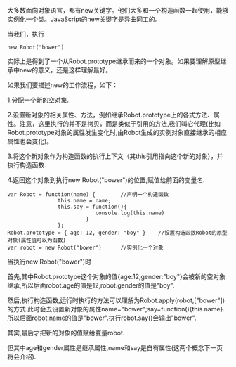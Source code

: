 大多数面向对象语言，都有new关键字。他们大多和一个构造函数一起使用，能够实例化一个类。JavaScript的new关键字是异曲同工的。

当我们，执行

    new Robot("bower")

实际上是得到了一个从Robot.prototype继承而来的一个对象。如果要理解原型继承中new的意义，还是这样理解最好。

如果我们要描述new的工作流程，如下：

1.分配一个新的空对象.

2.设置新对象的相关属性、方法，例如继承Robot.prototype上的各式方法、属性。注意，这里执行的并不是拷贝，而是类似于引用的方法,我们叫它代理(比如Robot.prototype对象的属性发生变化时,由Robot生成的实例对象直接继承的相应属性也会变化)。

3.将这个新对象作为构造函数的执行上下文（其this引用指向这个新的对象），并执行构造函数.

4.返回这个对象到执行new Robot("bower")的位置,赋值给前面的变量名.

    var Robot = function(name) {        //声明一个构造函数
                    this.name = name;
                    this.say = function(){
                                console.log(this.name)
                             }
                    };
    Robot.prototype = { age: 12, gender: "boy" }	//设置构造函数Robot的原型对象(属性值可以为函数)
    var robot = new Robot("bower")		//实例化一个对象

当执行new Robot("bower")时

首先,其中Robot.prototype这个对象的值{age:12,gender:"boy"}会被新的空对象继承,所以后面robot.age的值是12,robot.gender的值是"boy".

然后,执行构造函数,运行时执行的方法可以理解为Robot.apply(robot,["bower"])的方式.此时会去设置新对象的属性name="bower";say=function(){this.name}.所以后面robot.name的值是"bower".执行robot.say()会输出"bower".

其实,最后才把新的对象的值赋给变量robot.

但其中age和gender属性是继承属性,name和say是自有属性(这两个概念下一页将会介绍).

